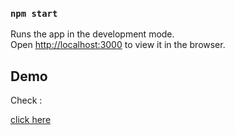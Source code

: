 ### `npm start`

Runs the app in the development mode.<br />
Open [http://localhost:3000](http://localhost:3000) to view it in the browser.

## Demo
Check : <p> <a href="https://condescending-spence-01bccd.netlify.app/">click here</p>

